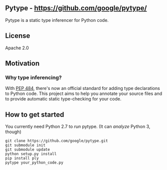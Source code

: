 ## Pytype - https://github.com/google/pytype/

Pytype is a static type inferencer for Python code.

## License
Apache 2.0

## Motivation
### Why type inferencing?

With [PEP 484](https://www.python.org/dev/peps/pep-0484/), there's now an
official standard for adding type declarations to Python code. This project
aims to help you annotate your source files and to provide automatic static
type-checking for your code.

## How to get started

You currently need Python 2.7 to *run* pytype. (It can *analyze* Python 3, though)

```
git clone https://github.com/google/pytype.git
git submodule init
git submodule update
python setup.py install
pip install ply
pytype your_python_code.py
```
